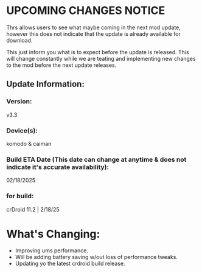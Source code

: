 # UPCOMING CHANGES NOTICE
Thrs allows users to see what maybe coming in the next mod update, however this does not indicate that the update is already available for download.

This just inform you what is to expect before the update is released. This will change constantly while we are teating and implementing new changes to the mod before the next update releases.


## Update Information:

### Version:
v3.3

### Device(s):
komodo & caiman

### Build ETA Date (This date can change at anytime & does not indicate it's accurate availability):
02/18/2025

### for build:
crDroid 11.2 | 2/18/25

# What's Changing:
- Improving ums performance.
- Will be adding battery saving w/out loss of performance tweaks.
- Updating yo the latest crdroid build release.
